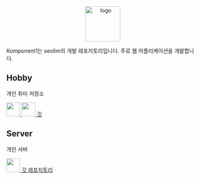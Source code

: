 <div align=center>
  <img src="https://blog-seolim.vercel.app/logo.png" alt="logo" width="92px" height="92px"/>
</div>

Komponent1는 seolim의 개발 레포지토리입니다. 주로 웹 어플리케이션을 개발합니다.


<h2>Hobby</h2>

개인 취미 저장소

<a href="https://blog-sage-pi.vercel.app/">
  <img src="https://blog-seolim.vercel.app/logo.png" width="36px" height="36px" />
  
</a>

<a href="https://github.com/Komponent1/blog">
  <img src="https://blog-seolim.vercel.app/github.png" width="36px" height="36px" />
  깃
</a>

<p></p>

<p></p>

<p></p>

<h2>Server</h2>

개인 서버

<a href="https://github.com/Komponent1/server">
  <img src="https://blog-seolim.vercel.app/github.png" width="36px" height="36px" />
  깃 레포지토리
</a>
